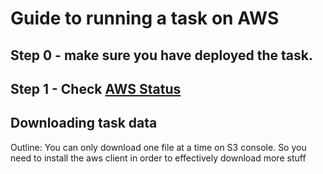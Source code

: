 # Guide to running a task on AWS

## Step 0 - make sure you have deployed the task.

## Step 1 - Check [AWS Status](https://status.aws.amazon.com/)

## Downloading task data

Outline: You can only download one file at a time on S3 console. So you need to install the aws client in order to effectively download more stuff

